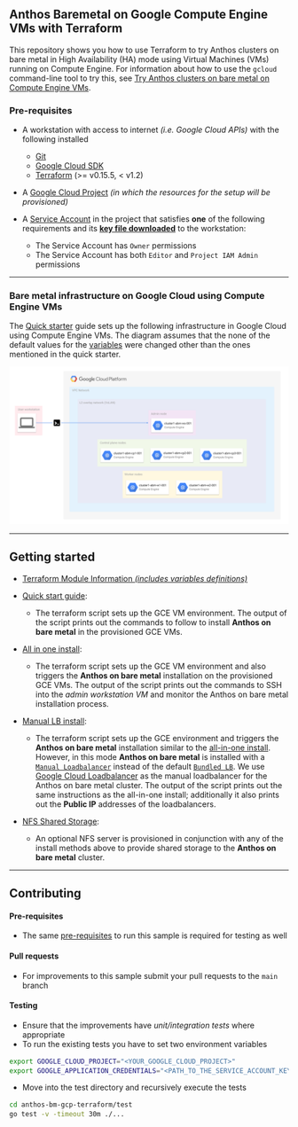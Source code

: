 
## Anthos Baremetal on Google Compute Engine VMs with Terraform

This repository shows you how to use Terraform to try Anthos clusters on bare metal in High Availability (HA) mode using Virtual Machines (VMs) running on Compute Engine. For information about how to use the `gcloud` command-line tool to try this, see [Try Anthos clusters on bare metal on Compute Engine VMs](https://cloud.google.com/anthos/clusters/docs/bare-metal/latest/try/gce-vms).

### Pre-requisites

- A workstation with access to internet _(i.e. Google Cloud APIs)_ with the following installed
  - [Git](https://www.atlassian.com/git/tutorials/install-git)
  - [Google Cloud SDK](https://cloud.google.com/sdk/docs/install)
  - [Terraform](https://learn.hashicorp.com/tutorials/terraform/install-cli) (>= v0.15.5, < v1.2)

- A [Google Cloud Project](https://console.cloud.google.com/cloud-resource-manager?_ga=2.187862184.1029435410.1614837439-1338907320.1614299892) _(in which the resources for the setup will be provisioned)_

- A [Service Account](https://cloud.google.com/iam/docs/creating-managing-service-accounts) in the project that satisfies **one** of the following requirements and its **[key file downloaded](docs/create_sa_key.md)** to the workstation:
  - The Service Account has `Owner` permissions
  - The Service Account has both `Editor` and `Project IAM Admin` permissions

---
### Bare metal infrastructure on Google Cloud using Compute Engine VMs

The [Quick starter](docs/quickstart.md) guide sets up the following infrastructure in Google Cloud using Compute Engine VMs. The diagram assumes that the none of the default values for the [variables](variables.tf) were changed other than the ones mentioned in the quick starter.

![Bare metal infrastructure on Google Cloud using Compute Engine VMs](docs/images/abm_gcp_infra.svg)

---
## Getting started

- [Terraform Module Information _(includes variables definitions)_](docs/variables.md)

- [Quick start guide](docs/quickstart.md):
    - The terraform script sets up the GCE VM environment. The output of the script prints out the commands to follow to install **Anthos on bare metal** in the provisioned GCE VMs.

- [All in one install](docs/one_click_install.md):
    - The terraform script sets up the GCE VM environment and also triggers the **Anthos on bare metal** installation on the provisioned GCE VMs. The output of the script prints out the commands to SSH into the *admin workstation VM* and monitor the Anthos on bare metal installation process.

- [Manual LB install](docs/manuallb_install.md):
    - The terraform script sets up the GCE environment and triggers the **Anthos on bare metal** installation similar to the [all-in-one install](docs/one_click_install.md). However, in this mode **Anthos on bare metal** is installed with a [`Manual Loadbalancer`](https://cloud.google.com/anthos/clusters/docs/bare-metal/latest/installing/manual-lb) instead of the default [`Bundled LB`](https://cloud.google.com/anthos/clusters/docs/bare-metal/latest/installing/bundled-lb). We use [Google Cloud Loadbalancer](https://cloud.google.com/load-balancing/docs/load-balancing-overview) as the manual loadbalancer for the Anthos on bare metal cluster. The output of the script prints out the same instructions as the all-in-one install; additionally it also prints out the **Public IP** addresses of the loadbalancers.

- [NFS Shared Storage](docs/nfs.md):
    - An optional NFS server is provisioned in conjunction with any of the install methods above to provide shared storage to the **Anthos on bare metal** cluster.

---
## Contributing

#### Pre-requisites
- The same [pre-requisites](#pre-requisites) to run this sample is required for testing as well

#### Pull requests
- For improvements to this sample submit your pull requests to the `main` branch

#### Testing
- Ensure that the improvements have _unit/integration tests_ where appropriate
- To run the existing tests you have to set two environment variables
```bash
export GOOGLE_CLOUD_PROJECT="<YOUR_GOOGLE_CLOUD_PROJECT>"
export GOOGLE_APPLICATION_CREDENTIALS="<PATH_TO_THE_SERVICE_ACCOUNT_KEY_FILE>"
```
- Move into the test directory and recursively execute the tests
```bash
cd anthos-bm-gcp-terraform/test
go test -v -timeout 30m ./...
```
